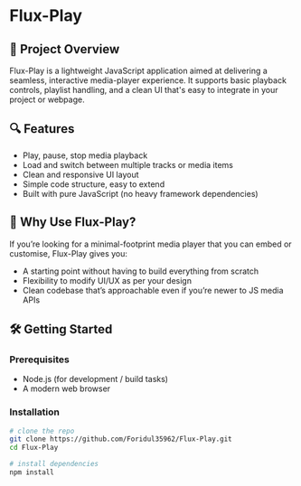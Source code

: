 # Flux-Play  

## 🧩 Project Overview  
Flux-Play is a lightweight JavaScript application aimed at delivering a seamless, interactive media-player experience. It supports basic playback controls, playlist handling, and a clean UI that's easy to integrate in your project or webpage.  

## 🔍 Features  
- Play, pause, stop media playback  
- Load and switch between multiple tracks or media items  
- Clean and responsive UI layout  
- Simple code structure, easy to extend  
- Built with pure JavaScript (no heavy framework dependencies)  

## 🎯 Why Use Flux-Play?  
If you’re looking for a minimal-footprint media player that you can embed or customise, Flux-Play gives you:  
- A starting point without having to build everything from scratch  
- Flexibility to modify UI/UX as per your design  
- Clean codebase that’s approachable even if you’re newer to JS media APIs  

## 🛠️ Getting Started  

### Prerequisites  
- Node.js (for development / build tasks)  
- A modern web browser  

### Installation  
```bash
# clone the repo  
git clone https://github.com/Foridul35962/Flux-Play.git  
cd Flux-Play  

# install dependencies  
npm install